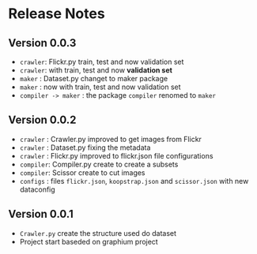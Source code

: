 # Release Notes

## Version 0.0.3

* `crawler`: Flickr.py train, test and now validation set
* `crawler`: with train, test and now **validation set**
* `maker`  : Dataset.py changet to maker package
* `maker`  : now with train, test and now validation set 
* `compiler -> maker` : the package `compiler` renomed to `maker`

## Version 0.0.2

* `crawler` : Crawler.py improved to get images from Flickr 
* `crawler` : Dataset.py fixing the metadata
* `crawler` : Flickr.py improved to flickr.json file configurations
* `compiler`: Compiler.py create to create a subsets
* `compiler`: Scissor create to cut images
* `configs` : files `flickr.json`, `koopstrap.json` and `scissor.json` with new dataconfig

## Version 0.0.1

* `Crawler.py` create the structure used do dataset
* Project start baseded on graphium project